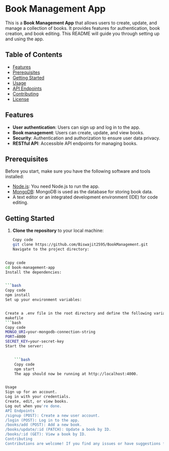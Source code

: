 # Book Management App

This is a **Book Management App** that allows users to create, update, and manage a collection of books. It provides features for authentication, book creation, and book editing. This README will guide you through setting up and using the app.

## Table of Contents
- [Features](#features)
- [Prerequisites](#prerequisites)
- [Getting Started](#getting-started)
- [Usage](#usage)
- [API Endpoints](#api-endpoints)
- [Contributing](#contributing)
- [License](#license)

## Features
- **User authentication**: Users can sign up and log in to the app.
- **Book management**: Users can create, update, and view books.
- **Security**: Authentication and authorization to ensure user data privacy.
- **RESTful API**: Accessible API endpoints for managing books.

## Prerequisites
Before you start, make sure you have the following software and tools installed:
- [Node.js](https://nodejs.org/): You need Node.js to run the app.
- [MongoDB](https://www.mongodb.com/): MongoDB is used as the database for storing book data.
- A text editor or an integrated development environment (IDE) for code editing.

## Getting Started
1. **Clone the repository** to your local machine:
   ```bash
   Copy code
   git clone https://github.com/Biswajit2595/BookManagement.git
   Navigate to the project directory:



```bash
Copy code
cd book-management-app
Install the dependencies:


```bash
Copy code
npm install
Set up your environment variables:


Create a .env file in the root directory and define the following variables:
makefile
```bash
Copy code
MONGO_URI=your-mongodb-connection-string
PORT=4000
SECRET_KEY=your-secret-key
Start the server:


    ```bash
    Copy code
    npm start
    The app should now be running at http://localhost:4000.


Usage
Sign up for an account.
Log in with your credentials.
Create, edit, or view books.
Log out when you're done.
API Endpoints
/signup (POST): Create a new user account.
/login (POST): Log in to the app.
/books/add (POST): Add a new book.
/books/update/:id (PATCH): Update a book by ID.
/books/:id (GET): View a book by ID.
Contributing
Contributions are welcome! If you find any issues or have suggestions for improvements, please open an issue or submit a pull request.